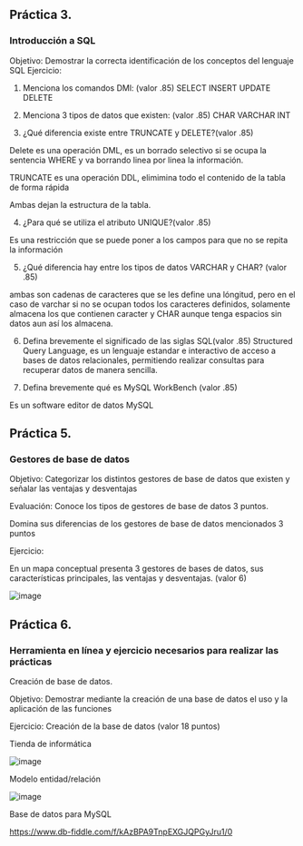 ## Práctica 3.
### Introducción a SQL
Objetivo: Demostrar la correcta identificación de los conceptos del lenguaje SQL
Ejercicio:

1. Menciona los comandos DMl: (valor .85)
 SELECT
 INSERT
 UPDATE
 DELETE

2. Menciona 3 tipos de datos que existen: (valor .85)
CHAR
VARCHAR
INT

3. ¿Qué diferencia existe entre TRUNCATE y DELETE?(valor .85)

Delete es una operación DML, es un borrado selectivo si se ocupa la sentencia WHERE y va borrando linea por linea la información.

TRUNCATE es una operación DDL, elimimina todo el contenido de la tabla de forma rápida

Ambas  dejan la estructura de la tabla.

4. ¿Para qué se utiliza el atributo UNIQUE?(valor .85)

Es una restricción que se puede poner a los campos para que no se repita la información

5. ¿Qué diferencia hay entre los tipos de datos VARCHAR y CHAR? (valor .85)

ambas son cadenas de caracteres que se les define una lóngitud, pero en el caso de varchar si no se ocupan todos los caracteres definidos, solamente almacena los que contienen caracter y CHAR aunque tenga espacios sin datos aun así los almacena.

6. Defina brevemente el significado de las siglas SQL(valor .85)
Structured Query Language, es un lenguaje estandar e interactivo de acceso a bases de datos relacionales, permitiendo realizar consultas para recuperar datos de manera sencilla.

7. Defina brevemente qué es MySQL WorkBench (valor .85)

Es un software editor de datos MySQL

## Práctica 5.
### Gestores de base de datos

Objetivo: Categorizar los distintos gestores de base de datos que existen y señalar las
ventajas y desventajas

Evaluación: Conoce los tipos de gestores de base de datos 3 puntos.

Domina sus diferencias de los gestores de base de datos mencionados 3 puntos

Ejercicio:

En un mapa conceptual presenta 3 gestores de bases de datos, sus características
principales, las ventajas y desventajas. (valor 6)

![image](https://user-images.githubusercontent.com/101668305/172749139-17c1ef5a-d98d-4f1c-b076-82c6d2d26be9.png)




## Práctica 6.
### Herramienta en línea y ejercicio necesarios para realizar las prácticas

Creación de base de datos.

Objetivo: Demostrar mediante la creación de una base de datos el uso y la aplicación de
las funciones

Ejercicio: Creación de la base de datos (valor 18 puntos)

Tienda de informática

![image](https://user-images.githubusercontent.com/91554777/170415101-717bca19-3644-46a9-8a57-8d5940c5d283.png)




Modelo entidad/relación

![image](https://user-images.githubusercontent.com/101668305/172976245-3606cf06-3c78-471e-8445-2effd8a805c7.png)



Base de datos para MySQL

https://www.db-fiddle.com/f/kAzBPA9TnpEXGJQPGyJru1/0
